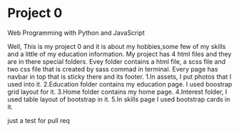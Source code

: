 # Project 0

Web Programming with Python and JavaScript

Well, This is my project 0 and it is about my hobbies,some few of my
skills and a little of my education information.
My project has 4 html files and they are in there special folders.
Evey folder contains a html file, a scss file and two css file that is
created by sass commad in terminal.
Every page has navbar in top that is sticky there and its footer.
1.In assets, I put photos that I used into it.
2.Education folder contains my education page. I used boostrap grid layout
for it.
3.Home folder contains my home page.
4.Interest folder, I used table layout of bootstrap in it.
5.In skills page I used bootstrap cards in it.

just a test for pull req
